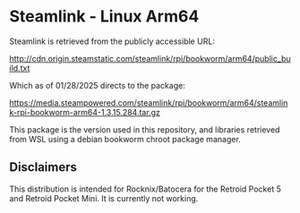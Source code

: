 # Steamlink - Linux Arm64
Steamlink is retrieved from the publicly accessible URL:

http://cdn.origin.steamstatic.com/steamlink/rpi/bookworm/arm64/public_build.txt

Which as of 01/28/2025 directs to the package:

https://media.steampowered.com/steamlink/rpi/bookworm/arm64/steamlink-rpi-bookworm-arm64-1.3.15.284.tar.gz

This package is the version used in this repository, and libraries retrieved from WSL using a debian bookworm chroot package manager.

## Disclaimers
This distribution is intended for Rocknix/Batocera for the Retroid Pocket 5 and Retroid Pocket Mini. It is currently not working.